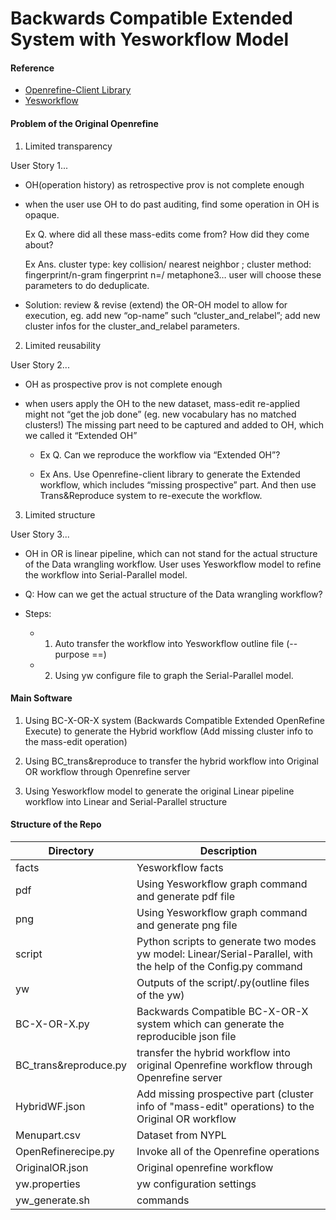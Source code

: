 Backwards Compatible Extended System  with Yesworkflow Model
=====================================

#### Reference
- [Openrefine-Client Library ](https://github.com/opencultureconsulting/openrefine-client)
- [Yesworkflow](https://github.com/yesworkflow-org/yw-prototypes)



#### Problem of the Original Openrefine 

1. Limited transparency

User Story 1...

- OH(operation history) as retrospective prov is not complete enough

- when the user use OH to do past auditing, find some operation in OH is opaque.
    
    Ex Q. where did all these mass-edits come from? How did they come about? 
    
    Ex Ans. cluster type: key collision/ nearest neighbor ;  cluster method: fingerprint/n-gram fingerprint n=/ metaphone3…
user will choose these parameters to do deduplicate. 

- Solution: review & revise (extend) the OR-OH model to allow for execution, eg. add new “op-name” such “cluster_and_relabel”; add new cluster infos for the cluster_and_relabel parameters.

2. Limited reusability

User Story 2...

- OH as prospective prov is not complete enough

- when users apply the OH to the new dataset, mass-edit re-applied might not “get the job done” (eg. new vocabulary has no matched clusters!) The missing part need to be captured and added to OH, which we called it “Extended OH”

     - Ex Q. Can we reproduce the workflow via “Extended OH”?
     
     - Ex Ans. Use Openrefine-client library to generate the Extended workflow, which includes “missing prospective” part. And then use Trans&Reproduce system to re-execute the workflow.


3. Limited structure 

User Story 3...

- OH in OR is linear pipeline, which can not stand for the actual structure of the Data wrangling workflow. User uses Yesworkflow model to refine the workflow into Serial-Parallel model. 

- Q: How can we get the actual structure of the Data wrangling workflow?

- Steps:

   - 1. Auto transfer the workflow into Yesworkflow outline file (--purpose ==)

   - 2. Using yw configure file to graph the Serial-Parallel model.


#### Main Software

1. Using BC-X-OR-X system (Backwards Compatible Extended OpenRefine Execute) to generate the Hybrid workflow (Add missing cluster info to the mass-edit operation)

2. Using BC_trans&reproduce to transfer the hybrid workflow into Original OR workflow through Openrefine server

3. Using Yesworkflow model to generate the original Linear pipeline workflow into Linear and Serial-Parallel structure



#### Structure of the Repo

Directory            | Description
---------------------|-----------
facts                | Yesworkflow facts
pdf                  | Using Yesworkflow graph command and generate pdf file
png                  | Using Yesworkflow graph command and generate png file
script               | Python scripts to generate two modes yw model: Linear/Serial-Parallel, with the help of the Config.py command
yw                   | Outputs of the script/.py(outline files of the yw)
BC-X-OR-X.py         | Backwards Compatible BC-X-OR-X system which can generate the reproducible json file
BC_trans&reproduce.py| transfer the hybrid workflow into original Openrefine workflow through Openrefine server
HybridWF.json        | Add missing prospective part (cluster info of "mass-edit" operations) to the Original OR workflow
Menupart.csv         | Dataset from NYPL 
OpenRefinerecipe.py  | Invoke all of the Openrefine operations 
OriginalOR.json      | Original openrefine workflow 
yw.properties        | yw configuration settings
yw_generate.sh       | commands

